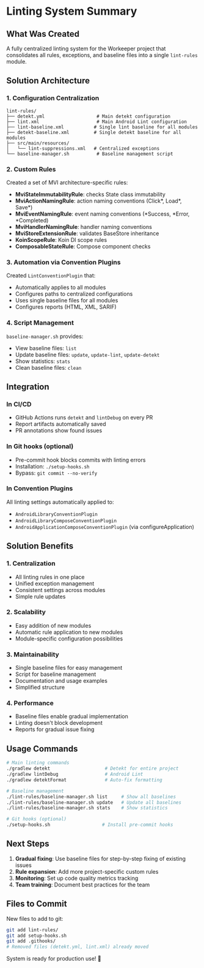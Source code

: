 # Linting System Summary

## What Was Created

A fully centralized linting system for the Workeeper project that consolidates all rules,
exceptions, and baseline files into a single `lint-rules` module.

## Solution Architecture

### 1. Configuration Centralization

```
lint-rules/
├── detekt.yml                   # Main detekt configuration
├── lint.xml                     # Main Android Lint configuration
├── lint-baseline.xml           # Single lint baseline for all modules
├── detekt-baseline.xml         # Single detekt baseline for all modules
├── src/main/resources/
│   └── lint-suppressions.xml   # Centralized exceptions
└── baseline-manager.sh          # Baseline management script
```

### 2. Custom Rules

Created a set of MVI architecture-specific rules:

- **MviStateImmutabilityRule**: checks State class immutability
- **MviActionNamingRule**: action naming conventions (Click*, Load*, Save*)
- **MviEventNamingRule**: event naming conventions (*Success, *Error, *Completed)
- **MviHandlerNamingRule**: handler naming conventions
- **MviStoreExtensionRule**: validates BaseStore inheritance
- **KoinScopeRule**: Koin DI scope rules
- **ComposableStateRule**: Compose component checks

### 3. Automation via Convention Plugins

Created `LintConventionPlugin` that:

- Automatically applies to all modules
- Configures paths to centralized configurations
- Uses single baseline files for all modules
- Configures reports (HTML, XML, SARIF)

### 4. Script Management

`baseline-manager.sh` provides:

- View baseline files: `list`
- Update baseline files: `update`, `update-lint`, `update-detekt`
- Show statistics: `stats`
- Clean baseline files: `clean`

## Integration

### In CI/CD

- GitHub Actions runs `detekt` and `lintDebug` on every PR
- Report artifacts automatically saved
- PR annotations show found issues

### In Git hooks (optional)

- Pre-commit hook blocks commits with linting errors
- Installation: `./setup-hooks.sh`
- Bypass: `git commit --no-verify`

### In Convention Plugins

All linting settings automatically applied to:

- `AndroidLibraryConventionPlugin`
- `AndroidLibraryComposeConventionPlugin`
- `AndroidApplicationComposeConventionPlugin` (via configureApplication)

## Solution Benefits

### 1. Centralization

- All linting rules in one place
- Unified exception management
- Consistent settings across modules
- Simple rule updates

### 2. Scalability

- Easy addition of new modules
- Automatic rule application to new modules
- Module-specific configuration possibilities

### 3. Maintainability

- Single baseline files for easy management
- Script for baseline management
- Documentation and usage examples
- Simplified structure

### 4. Performance

- Baseline files enable gradual implementation
- Linting doesn't block development
- Reports for gradual issue fixing

## Usage Commands

```bash
# Main linting commands
./gradlew detekt                    # Detekt for entire project
./gradlew lintDebug                 # Android Lint
./gradlew detektFormat              # Auto-fix formatting

# Baseline management
./lint-rules/baseline-manager.sh list     # Show all baselines
./lint-rules/baseline-manager.sh update   # Update all baselines
./lint-rules/baseline-manager.sh stats    # Show statistics

# Git hooks (optional)
./setup-hooks.sh                   # Install pre-commit hooks
```

## Next Steps

1. **Gradual fixing**: Use baseline files for step-by-step fixing of existing issues
2. **Rule expansion**: Add more project-specific custom rules
3. **Monitoring**: Set up code quality metrics tracking
4. **Team training**: Document best practices for the team

## Files to Commit

New files to add to git:

```bash
git add lint-rules/
git add setup-hooks.sh
git add .githooks/
# Removed files (detekt.yml, lint.xml) already moved
```

System is ready for production use! 🎉